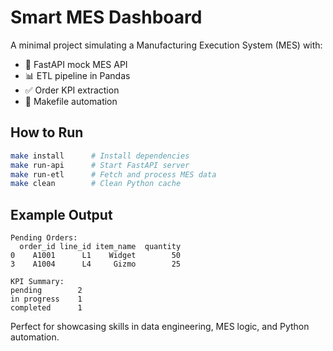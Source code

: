 # Smart MES Dashboard

A minimal project simulating a Manufacturing Execution System (MES) with:

- 🧠 FastAPI mock MES API
- 📊 ETL pipeline in Pandas
- ✅ Order KPI extraction
- 🧰 Makefile automation

## How to Run

```bash
make install      # Install dependencies
make run-api      # Start FastAPI server
make run-etl      # Fetch and process MES data
make clean        # Clean Python cache
```

## Example Output

```
Pending Orders:
  order_id line_id item_name  quantity
0    A1001      L1    Widget        50
3    A1004      L4     Gizmo        25

KPI Summary:
pending        2
in progress    1
completed      1
```

Perfect for showcasing skills in data engineering, MES logic, and Python automation.
